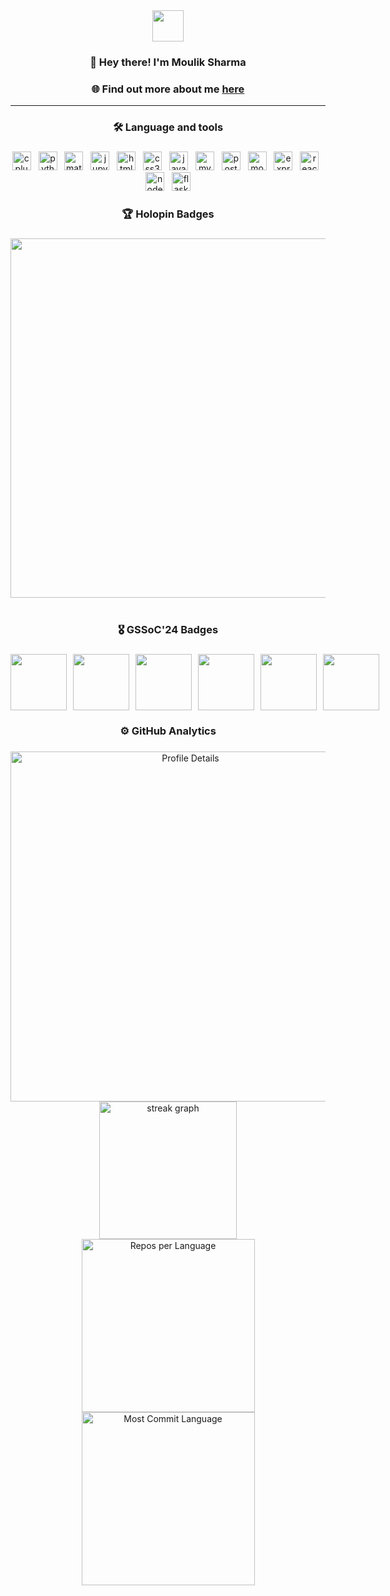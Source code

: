 <div align="center">
  <img height="50" src="https://media.giphy.com/media/qEqiI3Oq7vBkoE236M/giphy.gif"  />
</div>

###

<h3 align="center">👋 Hey there! I'm Moulik Sharma</h3>
<h3 align="center">🌐 Find out more about me <a href="https://moulik.netlify.app" target="_blank">here</a></h3><hr>

###

<h3 align="center">🛠 Language and tools</h3>

###

<div align="center">
  <img src="https://cdn.jsdelivr.net/gh/devicons/devicon/icons/cplusplus/cplusplus-original.svg" height="30" alt="cplusplus logo" />
  <img width="4" />
  <img src="https://cdn.jsdelivr.net/gh/devicons/devicon/icons/python/python-original.svg" height="30" alt="python logo" />
  <img width="4" />
  <img src="https://cdn.jsdelivr.net/gh/devicons/devicon/icons/matlab/matlab-original.svg" height="30" alt="matlab logo" />
  <img width="4" />
  <img src="https://cdn.jsdelivr.net/gh/devicons/devicon/icons/jupyter/jupyter-original.svg" height="30" alt="jupyter logo" />
  <img width="4" />
  <img src="https://cdn.jsdelivr.net/gh/devicons/devicon/icons/html5/html5-original.svg" height="30" alt="html5 logo" />
  <img width="4" />
  <img src="https://cdn.jsdelivr.net/gh/devicons/devicon/icons/css3/css3-original.svg" height="30" alt="css3 logo" />
  <img width="4" />
  <img src="https://cdn.jsdelivr.net/gh/devicons/devicon/icons/javascript/javascript-original.svg" height="30" alt="javascript logo" />
  <img width="4" />
  <img src="https://cdn.jsdelivr.net/gh/devicons/devicon/icons/mysql/mysql-original.svg" height="30" alt="mysql logo" />
  <img width="4" />
  <img src="https://cdn.jsdelivr.net/gh/devicons/devicon/icons/postgresql/postgresql-original.svg" height="30" alt="postgresql logo" />
  <img width="4" />
  <img src="https://cdn.jsdelivr.net/gh/devicons/devicon/icons/mongodb/mongodb-original.svg" height="30" alt="mongodb logo" />
  <img width="4" />
  <img src="https://cdn.jsdelivr.net/gh/devicons/devicon/icons/express/express-original.svg" height="30" alt="express logo" />
  <img width="4" />
  <img src="https://cdn.jsdelivr.net/gh/devicons/devicon/icons/react/react-original.svg" height="30" alt="react logo" />
  <img width="4" />
  <img src="https://cdn.jsdelivr.net/gh/devicons/devicon/icons/nodejs/nodejs-original.svg" height="30" alt="nodejs logo" />
  <img width="4" />
  <img src="https://cdn.jsdelivr.net/gh/devicons/devicon/icons/flask/flask-original.svg" height="30" alt="flask logo" />
</div>

###

<h3 align="center">🏆 Holopin Badges</h3>

###

<div align="center">
<img src="https://holopin.me/moulik10sharma" width="575"/>
</div><br>

###

<h3 align="center">🎖️ GSSoC'24 Badges</h3>

###


<div style='display:flex; align-items:center; gap: 10px;' align='center'>
  <a href="https://raw.githubusercontent.com/moulik10sharma/Postman-Challenge/main/docs/assets/postman.png"><img src="https://github.com/user-attachments/assets/0b787342-4412-4d2c-b2ee-088135bc12bb" width="90px" height="90px" /></a>
  <a href="https://raw.githubusercontent.com/moulik10sharma/Postman-Challenge/main/docs/assets/1.png"><img src="https://gssoc.girlscript.tech/badges/1.png" width="90px" height="90px" /></a>
  <a href="https://raw.githubusercontent.com/moulik10sharma/Postman-Challenge/main/docs/assets/2.png"><img src="https://gssoc.girlscript.tech/badges/2.png" width="90px" height="90px" /></a>
  <a href="https://raw.githubusercontent.com/moulik10sharma/Postman-Challenge/main/docs/assets/3.png"><img src="https://gssoc.girlscript.tech/badges/3.png" width="90px" height="90px" /></a>
  <a href="https://raw.githubusercontent.com/moulik10sharma/Postman-Challenge/main/docs/assets/4.png"><img src="https://gssoc.girlscript.tech/badges/4.png" width="90px" height="90px" /></a>
  <a href="https://raw.githubusercontent.com/moulik10sharma/Postman-Challenge/main/docs/assets/5.png"><img src="https://gssoc.girlscript.tech/badges/5.png" width="90px" height="90px" /></a>
</div>

###

<h3 align="center">⚙️ GitHub Analytics</h3>

###

<div align="center">
  <img src="http://github-profile-summary-cards.vercel.app/api/cards/profile-details?username=moulik10sharma&theme=dark" width="560" alt="Profile Details"/>
</div>
<div align="center">
  <img src="https://streak-stats.demolab.com?user=moulik10sharma&locale=en&mode=daily&theme=dark&hide_border=true&border_radius=5&order=3" height="220" alt="streak graph"  />
</div>
<div align="center">
  <img src="http://github-profile-summary-cards.vercel.app/api/cards/repos-per-language?username=moulik10sharma&theme=dark" width="277" alt="Repos per Language"/>
  <img src="http://github-profile-summary-cards.vercel.app/api/cards/most-commit-language?username=moulik10sharma&theme=dark" width="277" alt="Most Commit Language"/>
</div>
